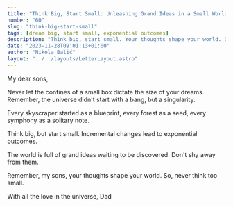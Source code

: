 ```yaml
---
title: "Think Big, Start Small: Unleashing Grand Ideas in a Small World"
number: "60"
slug: "think-big-start-small"
tags: [dream big, start small, exponential outcomes]
description: "Think big, start small. Your thoughts shape your world. Don't let a small box dictate your dreams. The universe started with a singularity."
date: "2023-11-28T09:01:13+01:00"
author: "Nikola Balić"
layout: "../../layouts/LetterLayout.astro"
---
```

My dear sons,

Never let the confines of a small box dictate the size of your dreams. 
Remember, the universe didn't start with a bang, but a singularity. 

Every skyscraper started as a blueprint, every forest as a seed, every symphony as a solitary note. 

Think big, but start small. Incremental changes lead to exponential outcomes. 

The world is full of grand ideas waiting to be discovered. Don't shy away from them. 

Remember, my sons, your thoughts shape your world. So, never think too small.

With all the love in the universe,
Dad